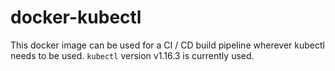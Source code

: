 # docker-kubectl

This docker image can be used for a CI / CD build pipeline wherever kubectl needs to be used. `kubectl` version v1.16.3 is currently used.